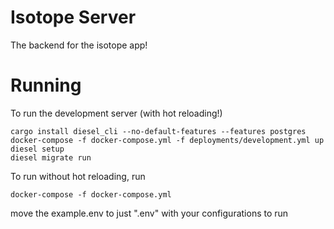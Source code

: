 # Isotope Server 

The backend for the isotope app! 

# Running 

To run the development server (with hot reloading!)
```
cargo install diesel_cli --no-default-features --features postgres
docker-compose -f docker-compose.yml -f deployments/development.yml up
diesel setup 
diesel migrate run
```
To run without hot reloading, run 
```
docker-compose -f docker-compose.yml
```

move the example.env to just ".env" with your configurations to run
